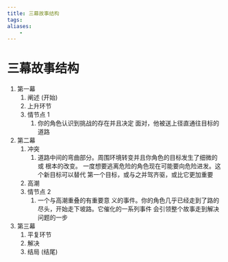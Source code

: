 ```yaml
---
title: 三幕故事结构
tags:
aliases: 
    -
---
```


# 三幕故事结构

1. 第一幕
	1. 阐述 (开始)
	2. 上升环节
	3. 情节点 1
		1. 你的角色认识到挑战的存在并且决定 面对，他被送上径直通往目标的道路
2. 第二幕
	1. 冲突
		1. 道路中间的弯曲部分。周围环境转变并且你角色的目标发生了细微的或 根本的改变。 一度想要逃离危险的角色现在可能要向危险进发。这个新目标可以替代 第一个目标，或与之并驾齐驱，或比它更加重要
	2. 高潮
	3. 情节点 2
		1. 一个与高潮重叠的有重要意 义的事件。你的角色几乎已经走到了路的尽头，开始走下坡路。它催化的一系列事件 会引领整个故事走到解决问题的一步
3. 第三幕
	1. 平复环节
	2. 解决
	3. 结局 (结尾)